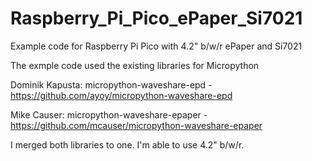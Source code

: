 # Raspberry_Pi_Pico_ePaper_Si7021
Example code for Raspberry Pi Pico with 4.2" b/w/r ePaper and Si7021 

The exmple code used the existing libraries for Micropython 

Dominik Kapusta: micropython-waveshare-epd - https://github.com/ayoy/micropython-waveshare-epd

Mike Causer: micropython-waveshare-epaper - https://github.com/mcauser/micropython-waveshare-epaper

I merged both libraries to one. I'm able to use 4.2" b/w/r.
